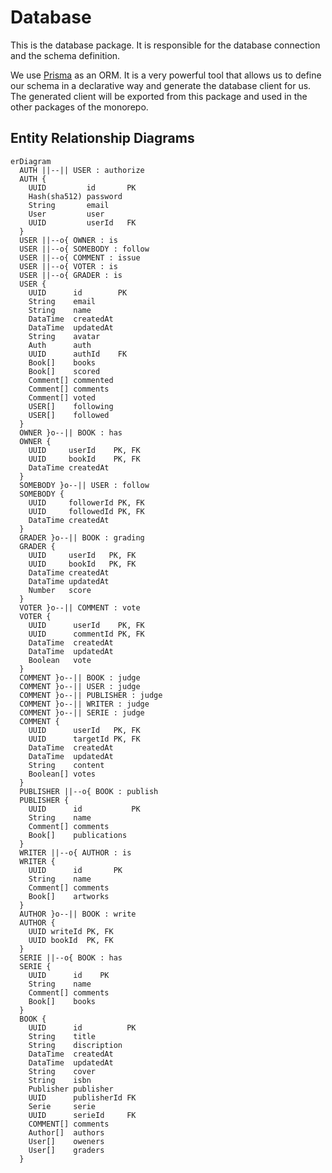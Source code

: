 # Database

This is the database package. It is responsible for the database connection and the schema definition.

We use [Prisma](https://www.prisma.io) as an ORM. It is a very powerful tool that allows us to define our schema in a declarative way and generate the database client for us. The generated client will be exported from this package and used in the other packages of the monorepo.

## Entity Relationship Diagrams

```mermaid
erDiagram
  AUTH ||--|| USER : authorize
  AUTH {
    UUID         id       PK
    Hash(sha512) password
    String       email
    User         user
    UUID         userId   FK
  }
  USER ||--o{ OWNER : is
  USER ||--o{ SOMEBODY : follow
  USER ||--o{ COMMENT : issue
  USER ||--o{ VOTER : is
  USER ||--o{ GRADER : is
  USER {
    UUID      id        PK
    String    email
    String    name
    DataTime  createdAt
    DataTime  updatedAt
    String    avatar
    Auth      auth
    UUID      authId    FK
    Book[]    books
    Book[]    scored
    Comment[] commented
    Comment[] comments
    Comment[] voted
    USER[]    following
    USER[]    followed
  }
  OWNER }o--|| BOOK : has
  OWNER {
    UUID     userId    PK, FK
    UUID     bookId    PK, FK
    DataTime createdAt
  }
  SOMEBODY }o--|| USER : follow
  SOMEBODY {
    UUID     followerId PK, FK
    UUID     followedId PK, FK
    DataTime createdAt
  }
  GRADER }o--|| BOOK : grading
  GRADER {
    UUID     userId   PK, FK
    UUID     bookId   PK, FK
    DataTime createdAt
    DataTime updatedAt
    Number   score
  }
  VOTER }o--|| COMMENT : vote
  VOTER {
    UUID      userId    PK, FK
    UUID      commentId PK, FK
    DataTime  createdAt
    DataTime  updatedAt
    Boolean   vote
  }
  COMMENT }o--|| BOOK : judge
  COMMENT }o--|| USER : judge
  COMMENT }o--|| PUBLISHER : judge
  COMMENT }o--|| WRITER : judge
  COMMENT }o--|| SERIE : judge
  COMMENT {
    UUID      userId   PK, FK
    UUID      targetId PK, FK
    DataTime  createdAt
    DataTime  updatedAt
    String    content
    Boolean[] votes
  }
  PUBLISHER ||--o{ BOOK : publish
  PUBLISHER {
    UUID      id           PK
    String    name
    Comment[] comments
    Book[]    publications
  }
  WRITER ||--o{ AUTHOR : is
  WRITER {
    UUID      id       PK
    String    name
    Comment[] comments
    Book[]    artworks
  }
  AUTHOR }o--|| BOOK : write
  AUTHOR {
    UUID writeId PK, FK
    UUID bookId  PK, FK
  }
  SERIE ||--o{ BOOK : has
  SERIE {
    UUID      id    PK
    String    name
    Comment[] comments
    Book[]    books
  }
  BOOK {
    UUID      id          PK
    String    title
    String    discription
    DataTime  createdAt
    DataTime  updatedAt
    String    cover
    String    isbn
    Publisher publisher
    UUID      publisherId FK
    Serie     serie
    UUID      serieId     FK
    COMMENT[] comments
    Author[]  authors
    User[]    oweners
    User[]    graders
  }
```
